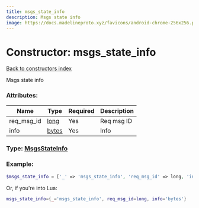 ```yaml
---
title: msgs_state_info
description: Msgs state info
image: https://docs.madelineproto.xyz/favicons/android-chrome-256x256.png
---
```

# Constructor: msgs\_state\_info  
[Back to constructors index](index.md)



Msgs state info

### Attributes:

| Name     |    Type       | Required | Description |
|----------|---------------|----------|-------------|
|req\_msg\_id|[long](../types/long.md) | Yes|Req msg ID|
|info|[bytes](../types/bytes.md) | Yes|Info|



### Type: [MsgsStateInfo](../types/MsgsStateInfo.md)


### Example:

```php
$msgs_state_info = ['_' => 'msgs_state_info', 'req_msg_id' => long, 'info' => 'bytes'];
```  


Or, if you're into Lua:

```lua
msgs_state_info={_='msgs_state_info', req_msg_id=long, info='bytes'}

```


